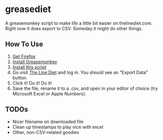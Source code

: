 greasediet
==========

A greasemonkey script to make life a little bit easier on
thelinediet.com.  Right now it does export to CSV.  Someday it might
do other things.

How To Use
----------

1. [Get Firefox](http://firefox.com)
2. [Install Greasemonkey](https://addons.mozilla.org/en-US/firefox/addon/748)
3. [Install this script](http://github.com/bradleybuda/greasediet/raw/master/src/greasediet.user.js)
4. Go visit [The Line Diet](http://thelinediet.com) and log in.  You should see an "Export Data" button.
5. Click it! Do it! Do it!
6. Save the file, rename it to a .csv, and open in your editor of choice (try Microsoft Excel or Apple Numbers).

TODOs
-----

* Nicer filename on downloaded file
* Clean up timestamps to play nice with excel
* Other, non-CSV-related goodies

